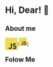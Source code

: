 # Hi, Dear! 👋

## About me
[<img align="left" alt="PHP" width="40px" src="https://raw.githubusercontent.com/github/explore/80688e429a7d4ef2fca1e82350fe8e3517d3494d/topics/javascript/javascript.png" />][JS]

[<img src="https://raw.githubusercontent.com/github/explore/80688e429a7d4ef2fca1e82350fe8e3517d3494d/topics/javascript/javascript.png" width = "26" height = "26" alt = "javascript logo" />]


## Folow Me 


[JS]: https://github.com/VladislavVoronin/Ksendzov_group_27/tree/main/JS